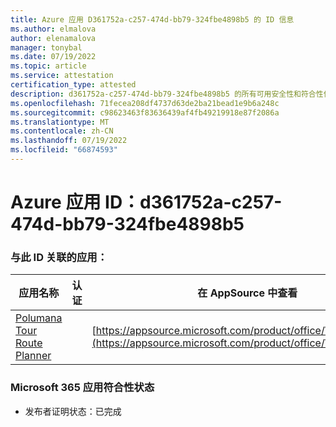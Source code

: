 ```yaml
---
title: Azure 应用 D361752a-c257-474d-bb79-324fbe4898b5 的 ID 信息
ms.author: elmalova
author: elenamalova
manager: tonybal
ms.date: 07/19/2022
ms.topic: article
ms.service: attestation
certification_type: attested
description: d361752a-c257-474d-bb79-324fbe4898b5 的所有可用安全性和符合性信息。
ms.openlocfilehash: 71fecea208df4737d63de2ba21bead1e9b6a248c
ms.sourcegitcommit: c98623463f83636439af4fb49219918e87f2086a
ms.translationtype: MT
ms.contentlocale: zh-CN
ms.lasthandoff: 07/19/2022
ms.locfileid: "66874593"
---
```

# <a name="azure-app-id-d361752a-c257-474d-bb79-324fbe4898b5"></a>Azure 应用 ID：d361752a-c257-474d-bb79-324fbe4898b5


### <a name="apps-associated-with-this-id"></a>与此 ID 关联的应用：
| **应用名称** | **认证** | **在 AppSource 中查看** |
|--------------|---------------|-----------------------|
| [Polumana Tour Route Planner](../forward/WA200004331.md) |  | [https://appsource.microsoft.com/product/office/WA200004331](https://appsource.microsoft.com/product/office/WA200004331) |

### <a name="microsoft-365-app-compliance-status"></a>Microsoft 365 应用符合性状态
- 发布者证明状态：已完成
